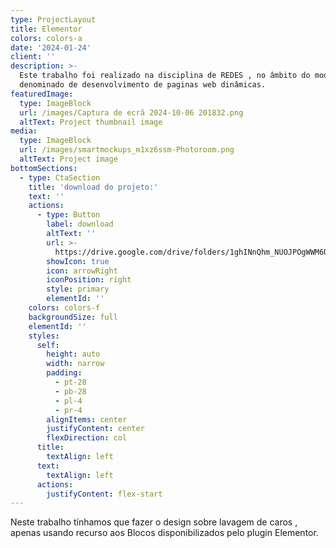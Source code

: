 ```yaml
---
type: ProjectLayout
title: Elementor
colors: colors-a
date: '2024-01-24'
client: ''
description: >-
  Este trabalho foi realizado na disciplina de REDES , no âmbito do modulo 5 ,
  denominado de desenvolvimento de paginas web dinâmicas.
featuredImage:
  type: ImageBlock
  url: /images/Captura de ecrã 2024-10-06 201832.png
  altText: Project thumbnail image
media:
  type: ImageBlock
  url: /images/smartmockups_m1xz6ssm-Photoroom.png
  altText: Project image
bottomSections:
  - type: CtaSection
    title: 'download do projeto:'
    text: ''
    actions:
      - type: Button
        label: download
        altText: ''
        url: >-
          https://drive.google.com/drive/folders/1ghINnQhm_NUOJPOgWWM6QhOyVj-CIMLG?usp=sharing
        showIcon: true
        icon: arrowRight
        iconPosition: right
        style: primary
        elementId: ''
    colors: colors-f
    backgroundSize: full
    elementId: ''
    styles:
      self:
        height: auto
        width: narrow
        padding:
          - pt-28
          - pb-28
          - pl-4
          - pr-4
        alignItems: center
        justifyContent: center
        flexDirection: col
      title:
        textAlign: left
      text:
        textAlign: left
      actions:
        justifyContent: flex-start
---
```

Neste trabalho tínhamos que fazer o design sobre lavagem de caros , apenas  usando recurso aos Blocos disponibilizados pelo plugin Elementor.
